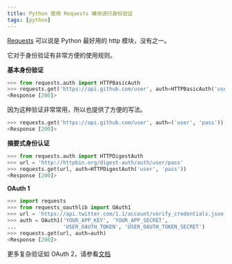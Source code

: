 ```yaml
---
title: Python 使用 Requests 模块进行身份验证
tags: [python]
---
```


[Requests](https://github.com/kennethreitz/requests) 可以说是 Python 最好用的 http 模块，没有之一。

<!-- more -->

它对于身份验证有非常方便的使用规则。

**基本身份验证**

```python
>>> from requests.auth import HTTPBasicAuth
>>> requests.get('https://api.github.com/user', auth=HTTPBasicAuth('user', 'pass'))
<Response [200]>
```

因为这种验证非常常用，所以也提供了方便的写法。

```python
>>> requests.get('https://api.github.com/user', auth=('user', 'pass'))
<Response [200]>
```

**摘要式身份认证**

```python
>>> from requests.auth import HTTPDigestAuth
>>> url = 'http://httpbin.org/digest-auth/auth/user/pass'
>>> requests.get(url, auth=HTTPDigestAuth('user', 'pass'))
<Response [200]>
```

**OAuth 1**

```python
>>> import requests
>>> from requests_oauthlib import OAuth1
>>> url = 'https://api.twitter.com/1.1/account/verify_credentials.json'
>>> auth = OAuth1('YOUR_APP_KEY', 'YOUR_APP_SECRET',
...               'USER_OAUTH_TOKEN', 'USER_OAUTH_TOKEN_SECRET')
>>> requests.get(url, auth=auth)
<Response [200]>
```

更多复杂验证如 OAuth 2，请参看[文档](http://docs.python-requests.org/zh_CN/latest/user/authentication.html?highlight=requests.auth#oauth-2-openid)
